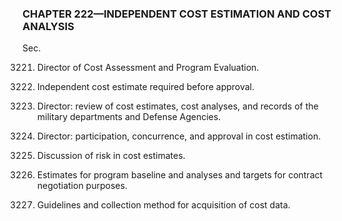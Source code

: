 ### **CHAPTER 222—INDEPENDENT COST ESTIMATION AND COST ANALYSIS** ###

Sec.

3221. Director of Cost Assessment and Program Evaluation.

3222. Independent cost estimate required before approval.

3223. Director: review of cost estimates, cost analyses, and records of the military departments and Defense Agencies.

3224. Director: participation, concurrence, and approval in cost estimation.

3225. Discussion of risk in cost estimates.

3226. Estimates for program baseline and analyses and targets for contract negotiation purposes.

3227. Guidelines and collection method for acquisition of cost data.